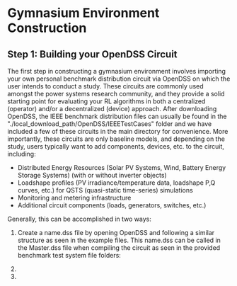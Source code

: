 # Gymnasium Environment Construction

## Step 1: Building your OpenDSS Circuit
The first step in constructing a gymnasium environment involves importing your own personal benchmark distribution circuit via OpenDSS on which the user intends to conduct a study. 
These circuits are commonly used amongst the power systems research community, and they provide a solid starting point for evaluating your RL algorithms in both a centralized (operator) and/or a decentralized (device) approach.  After downloading OpenDSS, the IEEE benchmark distribution files can usually be found in the "./local_download_path/OpenDSS/IEEETestCases" folder and we have included a few of these circuits in the main directory for convenience.  More importantly, these circuits are only baseline models, and depending on the study, users typically want to add components, devices, etc. to the circuit, including:
 
 * Distributed Energy Resources (Solar PV Systems, Wind, Battery Energy Storage Systems) (with or without inverter objects)
 * Loadshape profiles (PV irradiance/temperature data, loadshape P,Q curves, etc.) for QSTS (quasi-static time-series) simulations
 * Monitoring and metering infrastructure 
 * Additional circuit components (loads, generators, switches, etc.)
   
 Generally, this can be accomplished in two ways:
1. Create a name.dss file by opening OpenDSS and following a similar structure as seen in the example files.  This name.dss can be called in the Master.dss file when compiling the circuit as seen in the provided benchmark test system file folders:

2. 
3. 

